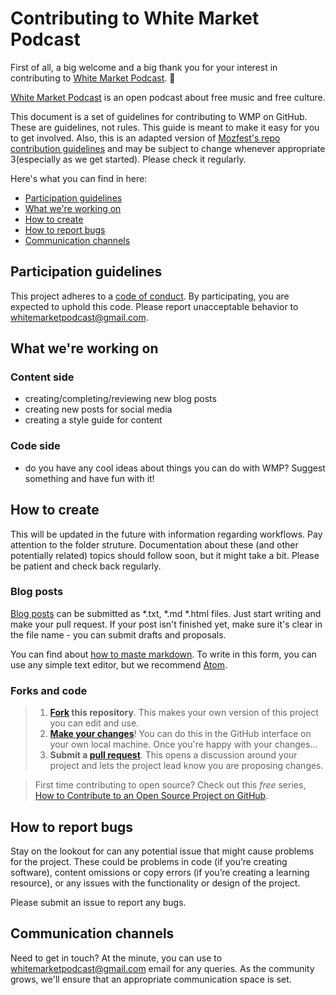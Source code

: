 # Contributing to White Market Podcast

First of all, a big welcome and a big thank you for your interest in contributing to [White Market Podcast](https://www.whitemarketpodcast.co.uk/). :tada:

[White Market Podcast](https://www.whitemarketpodcast.co.uk/) is an open podcast about free music and free culture.

This document is a set of guidelines for contributing to WMP on GitHub. These are guidelines, not rules. This guide is meant to make it easy for you to get involved. Also, this is an adapted version of [Mozfest's repo contribution guidelines](https://github.com/acabunoc/mozfest-repo-template/blob/master/CONTRIBUTING.md) and may be subject to change whenever appropriate 3(especially as we get started). Please check it regularly.

Here's what you can find in here:

* [Participation guidelines](#participation-guidelines)
* [What we're working on](#what-were-working-on)
* [How to create](#how-to-create)
* [How to report bugs](#how-to-report-bugs)
* [Communication channels](#communication-channels)

## Participation guidelines

This project adheres to a [code of conduct](CODE_OF_CONDUCT.md). By participating, you are expected to uphold this code. Please report unacceptable behavior to whitemarketpodcast@gmail.com.

## What we're working on

### Content side
- creating/completing/reviewing new blog posts
- creating new posts for social media
- creating a style guide for content

### Code side
- do you have any cool ideas about things you can do with WMP? Suggest something and have fun with it!


## How to create

This will be updated in the future with information regarding workflows. Pay attention to the folder struture. Documentation about these (and other potentially related) topics should follow soon, but it might take a bit. Please be patient and check back regularly.

### Blog posts
[Blog posts](https://github.com/WhiteMarketPodcast/whitemarketpodcast-repo/tree/master/blog%20posts) can be submitted as *.txt, *.md  *.html files. Just start writing and make your pull request. If your post isn't finished yet, make sure it's clear in the file name - you can submit drafts and proposals.

You can find about [how to maste markdown](https://guides.github.com/features/mastering-markdown/). To write in this form, you can use any simple text editor, but we recommend [Atom](https://guides.github.com/features/mastering-markdown/).

### Forks and code

> 1. **[Fork](https://help.github.com/articles/fork-a-repo/) this repository**. This makes your own version of this project you can edit and use.
> 2. **[Make your changes](https://guides.github.com/activities/forking/#making-changes)**! You can do this in the GitHub interface on your own local machine. Once you're happy with your changes...
> 3. **Submit a [pull request](https://help.github.com/articles/proposing-changes-to-a-project-with-pull-requests/)**. This opens a discussion around your project and lets the project lead know you are proposing changes.

> First time contributing to open source? Check out this *free* series, [How to Contribute to an Open Source Project on GitHub](https://egghead.io/series/how-to-contribute-to-an-open-source-project-on-github).

## How to report bugs

Stay on the lookout for can any potential issue that might cause problems for the project. These could be problems in code (if you’re creating software), content omissions or copy errors (if you’re creating a learning resource), or any issues with the functionality or design of the project.

Please submit an issue to report any bugs.

## Communication channels

Need to get in touch? At the minute, you can use to whitemarketpodcast@gmail.com email for any queries. As the community grows, we'll ensure that an appropriate communication space is set.
